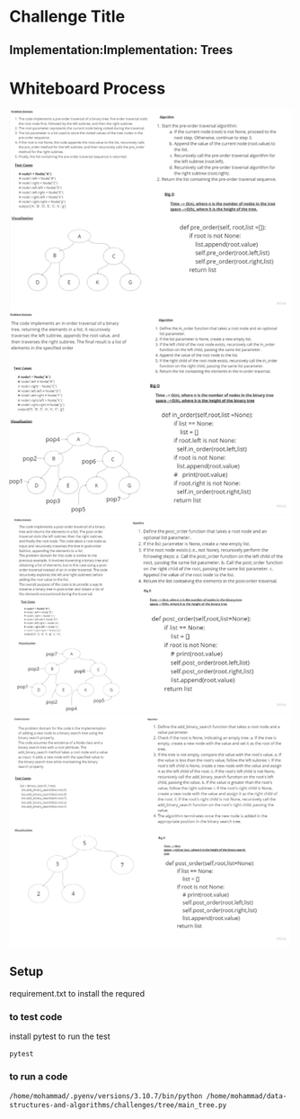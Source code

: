 # Challenge Title
##  Implementation:Implementation: Trees
# Whiteboard Process
![](../../challenges/image/chall15.jpg)
![](../../challenges/image/chall_15.jpg)
![](../../challenges/image/chall15_.jpg)
![](../../challenges/image/chall15__.jpg)
## Setup
requirement.txt to install the requred


### to test code 
install pytest to run the test
 ```
 pytest
 ```
 ### to run a code 
 ```
 /home/mohammad/.pyenv/versions/3.10.7/bin/python /home/mohammad/data-structures-and-algorithms/challenges/tree/main_tree.py
 ```